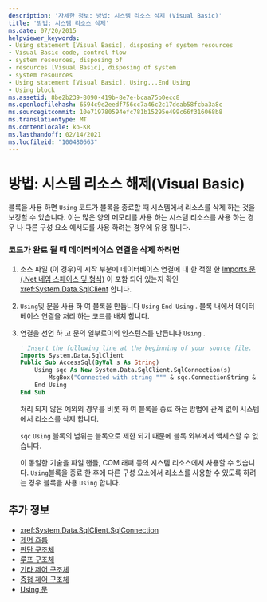 ```yaml
---
description: '자세한 정보: 방법: 시스템 리소스 삭제 (Visual Basic)'
title: '방법: 시스템 리소스 삭제'
ms.date: 07/20/2015
helpviewer_keywords:
- Using statement [Visual Basic], disposing of system resources
- Visual Basic code, control flow
- system resources, disposing of
- resources [Visual Basic], disposing of system
- system resources
- Using statement [Visual Basic], Using...End Using
- Using block
ms.assetid: 8be2b239-8090-419b-8e7e-bcaa75b0ecc8
ms.openlocfilehash: 6594c9e2eedf756cc7a46c2c17deab58fcba3a8c
ms.sourcegitcommit: 10e719780594efc781b15295e499c66f316068b8
ms.translationtype: MT
ms.contentlocale: ko-KR
ms.lasthandoff: 02/14/2021
ms.locfileid: "100480663"
---
```

# <a name="how-to-dispose-of-a-system-resource-visual-basic"></a>방법: 시스템 리소스 해제(Visual Basic)

블록을 사용 하면 `Using` 코드가 블록을 종료할 때 시스템에서 리소스를 삭제 하는 것을 보장할 수 있습니다. 이는 많은 양의 메모리를 사용 하는 시스템 리소스를 사용 하는 경우 나 다른 구성 요소 에서도를 사용 하려는 경우에 유용 합니다.  
  
### <a name="to-dispose-of-a-database-connection-when-your-code-is-finished-with-it"></a>코드가 완료 될 때 데이터베이스 연결을 삭제 하려면  
  
1. 소스 파일 (이 경우)의 시작 부분에 데이터베이스 연결에 대 한 적절 한 [Imports 문 (.Net 네임 스페이스 및 형식)](../../../language-reference/statements/imports-statement-net-namespace-and-type.md) 이 포함 되어 있는지 확인 <xref:System.Data.SqlClient> 합니다.  
  
2. `Using`및 문을 사용 하 여 블록을 만듭니다 `Using` `End Using` . 블록 내에서 데이터베이스 연결을 처리 하는 코드를 배치 합니다.  
  
3. 연결을 선언 하 고 문의 일부로이의 인스턴스를 만듭니다 `Using` .  
  
    ```vb  
    ' Insert the following line at the beginning of your source file.  
    Imports System.Data.SqlClient  
    Public Sub AccessSql(ByVal s As String)  
        Using sqc As New System.Data.SqlClient.SqlConnection(s)  
            MsgBox("Connected with string """ & sqc.ConnectionString & """")  
        End Using  
    End Sub  
    ```  
  
     처리 되지 않은 예외의 경우를 비롯 하 여 블록을 종료 하는 방법에 관계 없이 시스템에서 리소스를 삭제 합니다.  
  
     `sqc` `Using` 블록의 범위는 블록으로 제한 되기 때문에 블록 외부에서 액세스할 수 없습니다.  
  
     이 동일한 기술을 파일 핸들, COM 래퍼 등의 시스템 리소스에서 사용할 수 있습니다. `Using`블록을 종료 한 후에 다른 구성 요소에서 리소스를 사용할 수 있도록 하려는 경우 블록을 사용 `Using` 합니다.  
  
## <a name="see-also"></a>추가 정보

- <xref:System.Data.SqlClient.SqlConnection>
- [제어 흐름](index.md)
- [판단 구조체](decision-structures.md)
- [루프 구조체](loop-structures.md)
- [기타 제어 구조체](other-control-structures.md)
- [중첩 제어 구조체](nested-control-structures.md)
- [Using 문](../../../language-reference/statements/using-statement.md)
